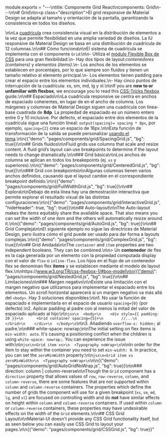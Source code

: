 module.exports = "---\ntitle: Componente Grid React\ncomponents: Grid\n---\n\n# Grid\n\n<p class=\"description\">El grid responsive de Material Design se adapta al tamaño y orientación de la pantalla, garantizando la consistencia en todos los diseños.</p>\n\nLa [cuadrícula](https://material.io/design/layout/responsive-layout-grid.html) crea consistencia visual en la distribución de elementos a la vez que permite flexibilidad en una amplia variedad de diseños. La IU responsive de Material Design se basa en una distribución de cuadrícula de 12 columnas.\n\n## Cómo funciona\n\nEl sistema de cuadrícula se implementa con el componente `Grid`:\n\n- Utiliza el [módulo Flexible Box de CSS](https://www.w3.org/TR/css-flexbox-1/) para una gran flexibilidad.\n- Hay dos tipos de layout:*contenedores (containers)* y *elementos (items)*.\n- Los anchos de los elementos se establecen en porcentajes, por lo que siempre son fluidos y tienen un tamaño relativo al elemento principal.\n- Los elementos tienen padding para crear el espacio entre los elementos individuales.\n- Hay cinco puntos de interrupción de la cuadrícula: xs, sm, md, lg y xl.\n\nIf you are **new to or unfamiliar with flexbox**, we encourage you to read this [CSS-Tricks flexbox](https://css-tricks.com/snippets/css/a-guide-to-flexbox/) guide.\n\n## Espaciado\n\nLa cuadrícula responsive se centra en anchos de espaciado coherentes, en lugar de en el ancho de columna. Los márgenes y columnas de Material Design siguen una cuadrícula con línea-base cuadrada de **8dp**. La propiedad de espaciado es un número entero entre 0 y 10 inclusive. Por defecto, el espaciado entre dos elementos de la cuadrícula sigue una función lineal: `output(spacing)= spacing * 8px`, por ejemplo, `spacing={2}` crea un espacio de 16px.\n\nEsta función de transformación de la salida se puede personalizar [usando el tema](/customization/spacing/).\n\n{{\"demo\": \"pages/components/grid/SpacingGrid.js\", \"bg\": true}}\n\n## Grids fluidos\n\nFluid grids use columns that scale and resize content. A fluid grid’s layout can use breakpoints to determine if the layout needs to change dramatically.\n\n### Grid básica\n\nLos anchos de columna se aplican en todos los breakepoints (ej. `xs` y superiores).\n\n{{\"demo\": \"pages/components/grid/CenteredGrid.js\", \"bg\": true}}\n\n### Grid con breakpoints\n\nAlgunas columnas tienen varios anchos definidos, causando que el layout cambie en el correspondiente breakpoint definido.\n\n{{\"demo\": \"pages/components/grid/FullWidthGrid.js\", \"bg\": true}}\n\n## Explora\n\nDebajo de esta línea hay una demostración interactiva que permite explorar el resultado visual de las distintas configuraciones:\n\n{{\"demo\": \"pages/components/grid/InteractiveGrid.js\", \"hideHeader\": true, \"bg\": true}}\n\n## Auto-layout\n\nThe Auto-layout makes the *items* equitably share the available space. That also means you can set the width of one *item* and the others will automatically resize around it.\n\n{{\"demo\": \"pages/components/grid/AutoGrid.js\", \"bg\": true}}\n\n## Grid Compleja\n\nEl siguiente ejemplo no sigue las directrices de Material Design, pero ilustra cómo el grid puede ser usado para dar forma a layouts complejas.\n\n{{\"demo\": \"pages/components/grid/ComplexGrid.js\", \"bg\": true}}\n\n## Grid Anidada\n\nThe `container` and `item` properties are two independent booleans. They can be combined.\n\n> Un **contenedor** de flex es la caja generada por un elemento con la propiedad computada display con el valor de `flex` o `inline-flex`. Los hijos en el flujo de un contenedor flex se denominan flex **items** y se establecen mediante el modelo de layout flex.\n\nhttps://www.w3.org/TR/css-flexbox-1/#box-model\n\n{{\"demo\": \"pages/components/grid/NestedGrid.js\", \"bg\": true}}\n\n## Limitaciones\n\n### Margen negativo\n\nExiste una limitación con el margen negativo que utilizamos para implementar el espaciado entre los elementos. Un scroll horizontal aparecerá si un margen negativo va más allá del `<body>`. Hay 3 soluciones disponibles:\n\n1. No usar la función de espaciado e implementarla en el espacio de usuario `spacing={0}` (por defecto).\n2. Aplicar padding al padre con al menos la mitad del valor de espaciado aplicado al hijo:\n\n```jsx\n  <body>\n    <div style={{ padding: 20 }}>\n      <Grid container spacing={5}>\n        //...\n      </Grid>\n    </div>\n  </body>\n```\n\n3. Añadiendo `overflow-x: hidden;` al padre.\n\n### white-space: nowrap;\n\nThe initial setting on flex items is `min-width: auto`. It's causing a positioning conflict when the children is using `white-space: nowrap;`. You can experience the issue with:\n\n```jsx\n<Grid item xs>\n  <Typography noWrap>\n```\n\nIn order for the item to stay within the container you need to set `min-width: 0`. In practice, you can set the `zeroMinWidth` property:\n\n```jsx\n<Grid item xs zeroMinWidth>\n  <Typography noWrap>\n```\n\n{{\"demo\": \"pages/components/grid/AutoGridNoWrap.js\", \"bg\": true}}\n\n### direction: column | column-reverse\n\nThough the `Grid` component has a `direction` property that allows values of `row`, `row-reverse`, `column`, and `column-reverse`, there are some features that are not supported within `column` and `column-reverse` containers. The properties which define the number of grids the component will use for a given breakpoint (`xs`, `sm`, `md`, `lg`, and `xl`) are focused on controlling width and do **not** have similar effects on height within `column` and `column-reverse` containers. If used within `column` or `column-reverse` containers, these properties may have undesirable effects on the width of the `Grid` elements.\n\n## CSS Grid Layout\n\nMaterial-UI doesn't provide any CSS Grid functionality itself, but as seen below you can easily use CSS Grid to layout your pages.\n\n{{\"demo\": \"pages/components/grid/CSSGrid.js\", \"bg\": true}}"